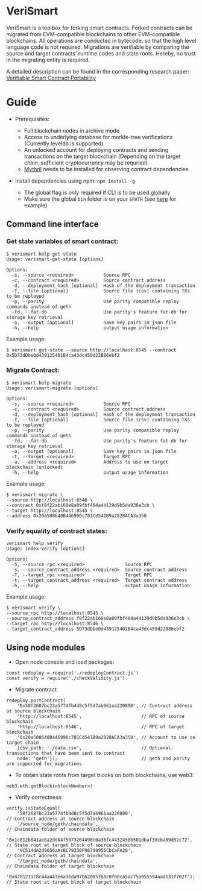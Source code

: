 # VeriSmart

VeriSmart is a toolbox for forking smart contracts. Forked contracts can be migrated from EVM-compatible blockchains to other EVM-compatible blockchains.
All operations are conducted in bytecode, so that the high level language code is not required.
Migrations are verifiable by comparing the source and target contracts' runtime codes and state roots.
Hereby, no trust in the migrating entity is required.

A detailed description can be found in the corresponding research paper: [Verifiable Smart Contract Portability](https://arxiv.org/abs/1902.03868)

# Guide

* Prerequisites:
  * Full blockchain nodes in archive mode
  * Access to underlying database for merkle-tree verifications (Currently leveldb is supported)
  * An unlocked account for deploying contracts and sending transactions on the target blockchain (Depending on the target chain, sufficient cryptocurrency may be requried)
  * [Mythril](https://github.com/ConsenSys/mythril-classic) needs to be installed for observing contract dependencies

* Install dependencies using npm: `npm install -g`
  * The global flag is only required if CLI is to be used globally
  * Make sure the global `bin` folder is on your `$PATH` (see [here](https://mrmadhat.com/terminal/unable-use-globally-installed-npm-modules-switching-zsh/) for example)


## Command line interface

###  Get state variables of smart contract:
```
$ verismart help get-state
Usage: verismart-get-state [options]

Options:
  -s, --source <required>           Source RPC
  -c, --contract <required>         Source contract address
  -d, --deployment_hash [optional]  Hash of the deployment transaction
  -f, --file [optional]             Source file (csv) containing TXs to be replayed
  -p, --parity                      Use parity compatible replay commands instead of geth
  -fd, --fat-db                     Use parity's feature fat-db for storage key retrieval
  -o, --output [optional]           Save key pairs in json file
  -h, --help                        output usage information
```
Example usage:
```
$ verismart get-state --source http://localhost:8545 --contract 0x5D73dDbe0d439125401B4ca43dc459d22B86ebf2
```

### Migrate Contract:
```
$ verismart help migrate
Usage: verismart-migrate [options]

Options:
  -s, --source <required>           Source RPC
  -c, --contract <required>         Source contract address
  -d, --deployment_hash [optional]  Hash of the deployment transaction
  -f, --file [optional]             Source file (csv) containing TXs to be replayed
  -p, --parity                      Use parity compatible replay commands instead of geth
  -fd, --fat-db                     Use parity's feature fat-db for storage key retrieval
  -o, --output [optional]           Save key pairs in json file
  -t, --target <required>           Target RPC
  -a, --address <required>          Address to use on target blockchain (unlocked)
  -h, --help                        output usage information
```
Example usage:

```
$ verismart migrate \
--source http://localhost:8546 \
--contract 0xf8f22ab160e8a09fbf404a44139d9b5da936e3cb \
--target http://localhost:8545 \
--address 0x20a508640B446990c781Cd541B9a2828ACA3a350

```

### Verify equality of contract states:
```
verismart help verify
Usage: index-verify [options]

Options:
  -S, --source_rpc <required>               Source RPC
  -s, --source_contract_address <required>  Source contract address
  -T, --target_rpc <required>               Target RPC
  -t, --target_contract_address <required>  Target contract address
  -h, --help                                output usage information
```
Example usage:
```
$ verismart verify \
--source_rpc http://localhost:8545 \
--source_contract_address f8f22ab160e8a09fbf404a44139d9b5da936e3cb \
--target_rpc http://localhost:8546 \
--target_contract_address 5D73dDbe0d439125401B4ca43dc459d22B86ebf2
```

## Using node modules
* Open node console and load packages: 
```
const redeploy = require('./redeployContract.js')
const verify = require('./checkValidity.js')
```
* Migrate contract:

```
redeploy.portContract(
    '0x58f2687bc23a5774fb4d8c5f5d7ab961aa220890', // Contract address at source blockchain
    'http://localhost:8545',                      // RPC of source blockchain
    'http://localhost:8546',                      // RPC of target blockchain
    '0x20a508640B446990c781Cd541B9a2828ACA3a350', // Account to use on target chain
    {csv_path: './data.csv',                      // Optional: transactions that have been sent to contract
    node: 'geth'});                               // geth and parity are supported for migrations
```

* To obtain state roots from target blocks on both blockchains, use web3: 

```
web3.eth.getBlock(<blockNumber>)
```

* Verify correctness: 

```
verify.isStateEqual(
    '58f2687bc23a5774fb4d8c5f5d7ab961aa220890',                             // Contract address at source blockchain 
    '/source_node/geth/chaindata',                                          // Chaindata folder of source blockchain
    '0x1c812b041ae8a2dd84f5973264490c0a36fc4432458b501dbaf38cba89d52c72',   // State root at target block of source blockchain
    '9C514dA2d9656aAcBC79330F96799956CbCaFA28',                             // Contract address at target blockchain 
    '/target_node/geth/chaindata',                                          // Chaindata folder of target blockchain
    '0x8281211c8c44a443e6a36da97b62085f68c0f00ca5ac75a055594aaa131f702f');  // State root at target block of target blockchain
```
